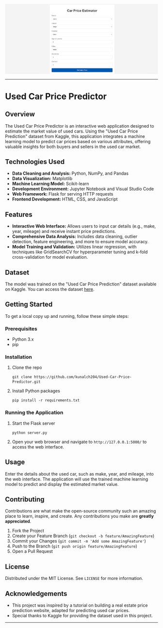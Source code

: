 ![](Car-Price-Predictor.PNG)

---

# Used Car Price Predictor

## Overview
The Used Car Price Predictor is an interactive web application designed to estimate the market value of used cars. Using the "Used Car Price Prediction" dataset from Kaggle, this application integrates a machine learning model to predict car prices based on various attributes, offering valuable insights for both buyers and sellers in the used car market.

## Technologies Used
- **Data Cleaning and Analysis:** Python, NumPy, and Pandas
- **Data Visualization:** Matplotlib
- **Machine Learning Model:** Scikit-learn
- **Development Environment:** Jupyter Notebook and Visual Studio Code
- **Web Framework:** Flask for serving HTTP requests
- **Frontend Development:** HTML, CSS, and JavaScript

## Features
- **Interactive Web Interface:** Allows users to input car details (e.g., make, year, mileage) and receive instant price predictions.
- **Comprehensive Data Analysis:** Includes data cleaning, outlier detection, feature engineering, and more to ensure model accuracy.
- **Model Training and Validation:** Utilizes linear regression, with techniques like GridSearchCV for hyperparameter tuning and k-fold cross-validation for model evaluation.

## Dataset
The model was trained on the "Used Car Price Prediction" dataset available on Kaggle. You can access the dataset [here](https://www.kaggle.com/datasets/ayaz11/used-car-price-prediction).

## Getting Started
To get a local copy up and running, follow these simple steps:

### Prerequisites
- Python 3.x
- pip

### Installation
1. Clone the repo
   ```
   git clone https://github.com/kunalch204/Used-Car-Price-Predictor.git
   
   ```
2. Install Python packages
   ```
   pip install -r requirements.txt
   ```

### Running the Application
1. Start the Flask server
   ```
   python server.py
   ```
2. Open your web browser and navigate to `http://127.0.0.1:5000/` to access the web interface.

## Usage
Enter the details about the used car, such as make, year, and mileage, into the web interface. The application will use the trained machine learning model to predict and display the estimated market value.

## Contributing
Contributions are what make the open-source community such an amazing place to learn, inspire, and create. Any contributions you make are **greatly appreciated**.

1. Fork the Project
2. Create your Feature Branch (`git checkout -b feature/AmazingFeature`)
3. Commit your Changes (`git commit -m 'Add some AmazingFeature'`)
4. Push to the Branch (`git push origin feature/AmazingFeature`)
5. Open a Pull Request

## License
Distributed under the MIT License. See `LICENSE` for more information.

## Acknowledgements
- This project was inspired by a tutorial on building a real estate price prediction website, adapted for predicting used car prices.
- Special thanks to Kaggle for providing the dataset used in this project.

---
